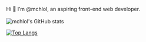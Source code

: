 Hi 👋 I’m @mchlol, an aspiring front-end web developer.<br>
<br>
![mchlol's GitHub stats](https://github-readme-stats.vercel.app/api?username=mchlol&theme=buefy&show_icons=true&hide=stars,prs,contribs,issues)

[![Top Langs](https://github-readme-stats.vercel.app/api/top-langs/?username=mchlol)](https://github.com/anuraghazra/github-readme-stats)

